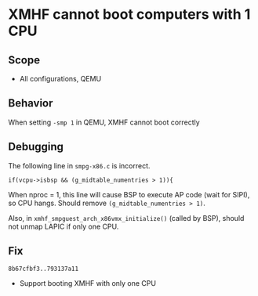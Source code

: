 # XMHF cannot boot computers with 1 CPU

## Scope
* All configurations, QEMU

## Behavior
When setting `-smp 1` in QEMU, XMHF cannot boot correctly

## Debugging
The following line in `smpg-x86.c` is incorrect.
```
if(vcpu->isbsp && (g_midtable_numentries > 1)){
```

When nproc = 1, this line will cause BSP to execute AP code (wait for SIPI), so
CPU hangs. Should remove `(g_midtable_numentries > 1)`.

Also, in `xmhf_smpguest_arch_x86vmx_initialize()` (called by BSP), should not
unmap LAPIC if only one CPU.

## Fix

`8b67cfbf3..793137a11`
* Support booting XMHF with only one CPU

